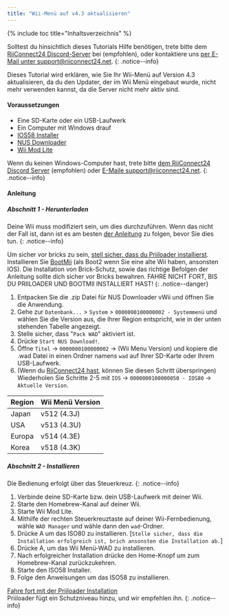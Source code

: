 ```yaml
---
title: "Wii-Menü auf v4.3 aktualisieren"
---
```


{% include toc title="Inhaltsverzeichnis" %}

Solltest du hinsichtlich dieses Tutorials Hilfe benötigen, trete bitte dem [RiiConnect24 Discord-Server](https://discord.gg/rc24) bei (empfohlen), oder kontaktiere uns [per E-Mail unter support@riiconnect24.net](mailto:support@riiconnect24.net).
{: .notice--info}

Dieses Tutorial wird erklären, wie Sie Ihr Wii-Menü auf Version 4.3 aktualisieren, da du den Updater, der im Wii Menü eingebaut wurde, nicht mehr verwenden kannst, da die Server nicht mehr aktiv sind.

#### Voraussetzungen
* Eine SD-Karte oder ein USB-Laufwerk
* Ein Computer mit Windows drauf
* [IOS58 Installer](https://oscwii.org/library/app/ios58-installer)
* [NUS Downloader](https://github.com/WiiDatabase/nusdownloader/releases/latest)
* [Wii Mod Lite](https://oscwii.org/library/app/WiiModLite)

Wenn du keinen Windows-Computer hast, trete bitte [dem RiiConnect24 Discord Server](https://discord.gg/rc24) (empfohlen) oder [E-Maile support@riiconnect24.net](mailto:support@riiconnect24.net).
{: .notice--info}

#### Anleitung

##### Abschnitt 1 - Herunterladen

Deine Wii muss modifiziert sein, um dies durchzuführen. Wenn das nicht der Fall ist, dann ist es am besten [der Anleitung](get-started) zu folgen, bevor Sie dies tun.
{: .notice--info}

Um sicher vor bricks zu sein, [stell sicher, dass du Priiloader installierst](priiloader). Installieren Sie [BootMii](bootmii) (als Boot2 wenn Sie eine alte Wii haben, ansonsten IOS). Die Installation von Brick-Schutz, sowie das richtige Befolgen der Anleitung sollte dich sicher vor Bricks bewahren. FAHRE NICHT FORT, BIS DU PRIILOADER UND BOOTMII INSTALLIERT HAST!
{: .notice--danger}

1. Entpacken Sie die .zip Datei für NUS Downloader vWii und öffnen Sie die Anwendung.
1. Gehe zur `Datenbank...` > `System` > `0000000100000002 - Systemmenü` und wählen Sie die Version aus, die Ihrer Region entspricht, wie in der unten stehenden Tabelle angezeigt.
1. Stelle sicher, dass "`Pack WAD`" aktiviert ist.
1. Drücke `Start NUS Download!`.
1. Öffne `Titel` -> `0000000100000002` -> (Wii Menu Version) und kopiere die .wad Datei in einen Ordner namens `wad` auf Ihrer SD-Karte oder Ihrem USB-Laufwerk.
1. (Wenn du [RiiConnect24 hast](riiconnect24), können Sie diesen Schritt überspringen) Wiederholen Sie Schritte 2-5 mit `IOS` -> `0000000100000050 - IOS80` -> `Aktuelle Version`.

| Region | Wii Menü Version |
| ------ | ---------------- |
| Japan  | v512 (4.3J)      |
| USA    | v513 (4.3U)      |
| Europa | v514 (4.3E)      |
| Korea  | v518 (4.3K)      |

##### Abschnitt 2 - Installieren

Die Bedienung erfolgt über das Steuerkreuz.
{: .notice--info}

1. Verbinde deine SD-Karte bzw. dein USB-Laufwerk mit deiner Wii.
1. Starte den Homebrew-Kanal auf deiner Wii.
1. Starte Wii Mod Lite.
1. Mithilfe der rechten Steuerkreuztaste auf deiner Wii-Fernbedienung, wähle `WAD Manager` und wähle dann den `wad`-Ordner.
1. Drücke A um das ISO80 zu installieren. [`Stelle sicher, dass die Installation erfolgreich ist, brich ansonsten die Installation ab.`]
1. Drücke A, um das Wii Menü-WAD zu installieren.
1. Nach erfolgreicher Installation drücke den Home-Knopf um zum Homebrew-Kanal zurückzukehren.
1. Starte den ISO58 Installer.
1. Folge den Anweisungen um das ISO58 zu installieren.

[Fahre fort mit der Priiloader Installation](priiloader)<br> Priiloader fügt ein Schutzniveau hinzu, und wir empfehlen ihn.
{: .notice--info}

